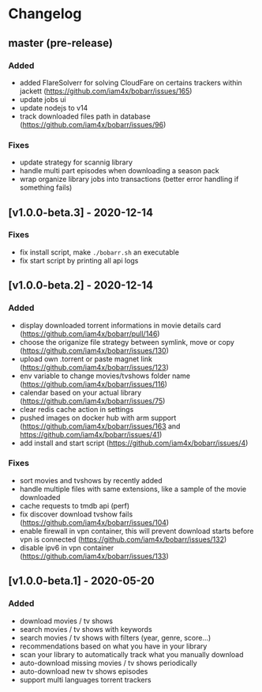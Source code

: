 # Changelog

## master (pre-release)

### Added

- added FlareSolverr for solving CloudFare on certains trackers within jackett (https://github.com/iam4x/bobarr/issues/165)
- update jobs ui
- update nodejs to v14
- track downloaded files path in database (https://github.com/iam4x/bobarr/issues/96)

### Fixes

- update strategy for scannig library
- handle multi part episodes when downloading a season pack
- wrap organize library jobs into transactions (better error handling if something fails)

## [v1.0.0-beta.3] - 2020-12-14

### Fixes

- fix install script, make `./bobarr.sh` an executable
- fix start script by printing all api logs

## [v1.0.0-beta.2] - 2020-12-14

### Added

- display downloaded torrent informations in movie details card (https://github.com/iam4x/bobarr/pull/146)
- choose the origanize file strategy between symlink, move or copy (https://github.com/iam4x/bobarr/issues/130)
- upload own .torrent or paste magnet link (https://github.com/iam4x/bobarr/issues/123)
- env variable to change movies/tvshows folder name (https://github.com/iam4x/bobarr/issues/116)
- calendar based on your actual library (https://github.com/iam4x/bobarr/issues/75)
- clear redis cache action in settings
- pushed images on docker hub with arm support (https://github.com/iam4x/bobarr/issues/163 and https://github.com/iam4x/bobarr/issues/41)
- add install and start script (https://github.com/iam4x/bobarr/issues/4)

### Fixes

- sort movies and tvshows by recently added
- handle multiple files with same extensions, like a sample of the movie downloaded
- cache requests to tmdb api (perf)
- fix discover download tvshow fails (https://github.com/iam4x/bobarr/issues/104)
- enable firewall in vpn container, this will prevent download starts before vpn is connected (https://github.com/iam4x/bobarr/issues/132)
- disable ipv6 in vpn container (https://github.com/iam4x/bobarr/issues/133)

## [v1.0.0-beta.1] - 2020-05-20

### Added

- download movies / tv shows
- search movies / tv shows with keywords
- search movies / tv shows with filters (year, genre, score...)
- recommendations based on what you have in your library
- scan your library to automatically track what you manually download
- auto-download missing movies / tv shows periodically
- auto-download new tv shows episodes
- support multi languages torrent trackers
